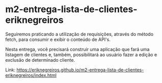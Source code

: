 # m2-entrega-lista-de-clientes-eriknegreiros


Seguiremos praticando a utilização de requisições, através do método fetch, para consumir e exibir o conteúdo de API's.

Nesta entrega, você precisará construir uma aplicação que fará uma listagem de clientes e, também, possibilitará ao usuário fazer a edição e exclusão de determinado cliente.


Link: https://eriknegreiros.github.io/m2-entrega-lista-de-clientes-eriknegreiros/index.html
